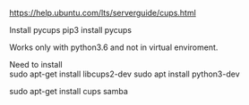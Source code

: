 https://help.ubuntu.com/lts/serverguide/cups.html

Install pycups
pip3 install pycups

Works only with python3.6 and not in virtual enviroment.


Need to install  
sudo apt-get install libcups2-dev
sudo apt install python3-dev

sudo apt-get install cups samba